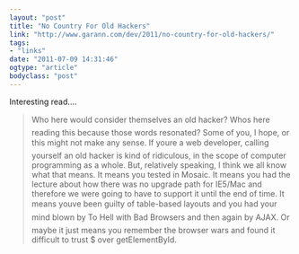 ```yaml
---
layout: "post"
title: "No Country For Old Hackers"
link: "http://www.garann.com/dev/2011/no-country-for-old-hackers/"
tags: 
- "links"
date: "2011-07-09 14:31:46"
ogtype: "article"
bodyclass: "post"
---
```


Interesting read….

> Who here would consider themselves an old hacker? Whos here reading this because those words resonated? Some of you, I hope, or this might not make any sense. If youre a web developer, calling yourself an old hacker is kind of ridiculous, in the scope of computer programming as a whole. But, relatively speaking, I think we all know what that means. It means you tested in Mosaic. It means you had the lecture about how there was no upgrade path for IE5/Mac and therefore we were going to have to support it until the end of time. It means youve been guilty of table-based layouts and you had your mind blown by To Hell with Bad Browsers and then again by AJAX. Or maybe it just means you remember the browser wars and found it difficult to trust $ over getElementById.